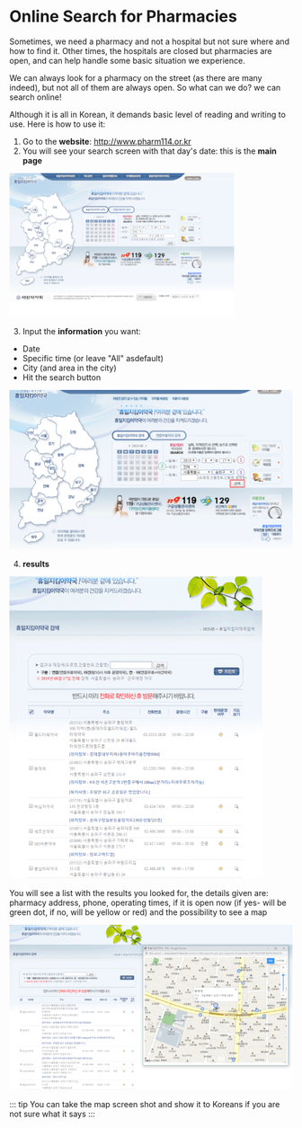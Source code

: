 # Online Search for Pharmacies 

Sometimes, we need a pharmacy and not a hospital but not sure where and how to find it.
Other times, the hospitals are closed but pharmacies are open, and can help handle some basic situation we experience.

We can always look for a pharmacy on the street (as there are many indeed), but not all of them are always open.
So what can we do? we can search online!

Although it is all in Korean, it demands basic level of reading and writing to use. Here is how to use it:

1. Go to the **website**: http://www.pharm114.or.kr
2. You will see your search screen with that day's date: this is the **main page**

![](./img/pharma1.png)

3. Input the **information** you want:

 - Date 
 - Specific time (or leave "All" asdefault)
 - City (and area in the city)
 - Hit the search button 

![](./img/pharma2.png)

4. **results**

![](./img/pharma3.png)

You will see a list with the results you looked for, the details given are: pharmacy address, phone, operating times, if it is open now (if yes- will be green dot, if no, will be yellow or red) and the possibility to  see a map

![](./img/pharma4.png)

::: tip
You can take the map screen shot and show it to Koreans if you are not sure what it says
:::
